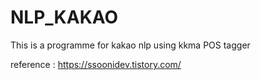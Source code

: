 # NLP_KAKAO
This is a programme for kakao nlp using kkma POS tagger


reference : https://ssoonidev.tistory.com/
